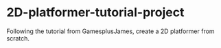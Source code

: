 # 2D-platformer-tutorial-project
Following the tutorial from GamesplusJames, create a 2D platformer from scratch.
